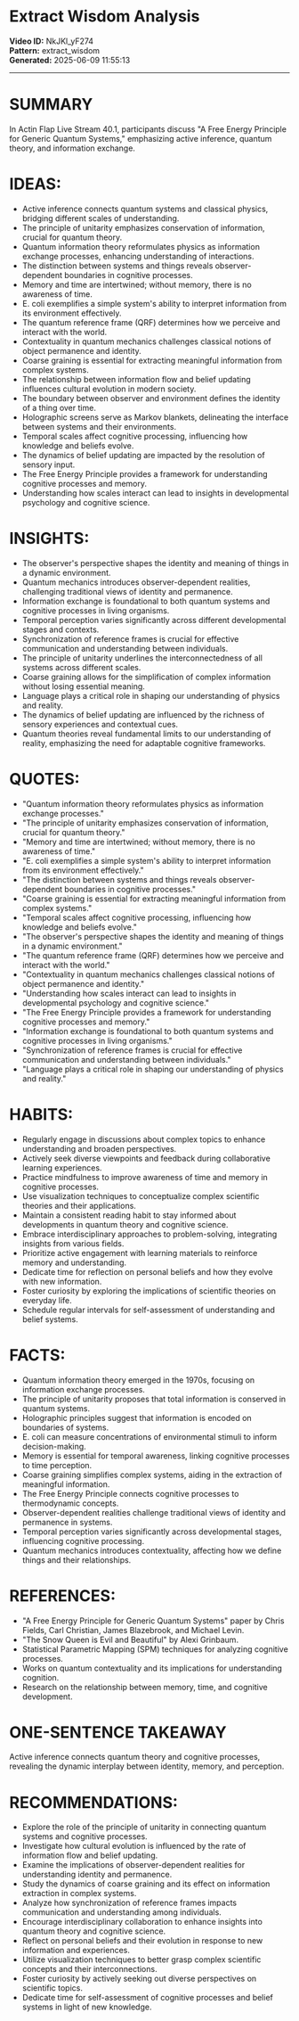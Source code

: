 # Extract Wisdom Analysis

**Video ID:** NkJKl_yF274  
**Pattern:** extract_wisdom  
**Generated:** 2025-06-09 11:55:13  

---

# SUMMARY
In Actin Flap Live Stream 40.1, participants discuss "A Free Energy Principle for Generic Quantum Systems," emphasizing active inference, quantum theory, and information exchange.

# IDEAS:
- Active inference connects quantum systems and classical physics, bridging different scales of understanding.
- The principle of unitarity emphasizes conservation of information, crucial for quantum theory.
- Quantum information theory reformulates physics as information exchange processes, enhancing understanding of interactions.
- The distinction between systems and things reveals observer-dependent boundaries in cognitive processes.
- Memory and time are intertwined; without memory, there is no awareness of time.
- E. coli exemplifies a simple system's ability to interpret information from its environment effectively.
- The quantum reference frame (QRF) determines how we perceive and interact with the world.
- Contextuality in quantum mechanics challenges classical notions of object permanence and identity.
- Coarse graining is essential for extracting meaningful information from complex systems.
- The relationship between information flow and belief updating influences cultural evolution in modern society.
- The boundary between observer and environment defines the identity of a thing over time.
- Holographic screens serve as Markov blankets, delineating the interface between systems and their environments.
- Temporal scales affect cognitive processing, influencing how knowledge and beliefs evolve.
- The dynamics of belief updating are impacted by the resolution of sensory input.
- The Free Energy Principle provides a framework for understanding cognitive processes and memory.
- Understanding how scales interact can lead to insights in developmental psychology and cognitive science.

# INSIGHTS:
- The observer's perspective shapes the identity and meaning of things in a dynamic environment.
- Quantum mechanics introduces observer-dependent realities, challenging traditional views of identity and permanence.
- Information exchange is foundational to both quantum systems and cognitive processes in living organisms.
- Temporal perception varies significantly across different developmental stages and contexts.
- Synchronization of reference frames is crucial for effective communication and understanding between individuals.
- The principle of unitarity underlines the interconnectedness of all systems across different scales.
- Coarse graining allows for the simplification of complex information without losing essential meaning.
- Language plays a critical role in shaping our understanding of physics and reality.
- The dynamics of belief updating are influenced by the richness of sensory experiences and contextual cues.
- Quantum theories reveal fundamental limits to our understanding of reality, emphasizing the need for adaptable cognitive frameworks.

# QUOTES:
- "Quantum information theory reformulates physics as information exchange processes." 
- "The principle of unitarity emphasizes conservation of information, crucial for quantum theory."
- "Memory and time are intertwined; without memory, there is no awareness of time."
- "E. coli exemplifies a simple system's ability to interpret information from its environment effectively."
- "The distinction between systems and things reveals observer-dependent boundaries in cognitive processes."
- "Coarse graining is essential for extracting meaningful information from complex systems."
- "Temporal scales affect cognitive processing, influencing how knowledge and beliefs evolve."
- "The observer's perspective shapes the identity and meaning of things in a dynamic environment."
- "The quantum reference frame (QRF) determines how we perceive and interact with the world."
- "Contextuality in quantum mechanics challenges classical notions of object permanence and identity."
- "Understanding how scales interact can lead to insights in developmental psychology and cognitive science."
- "The Free Energy Principle provides a framework for understanding cognitive processes and memory."
- "Information exchange is foundational to both quantum systems and cognitive processes in living organisms."
- "Synchronization of reference frames is crucial for effective communication and understanding between individuals."
- "Language plays a critical role in shaping our understanding of physics and reality."

# HABITS:
- Regularly engage in discussions about complex topics to enhance understanding and broaden perspectives.
- Actively seek diverse viewpoints and feedback during collaborative learning experiences.
- Practice mindfulness to improve awareness of time and memory in cognitive processes.
- Use visualization techniques to conceptualize complex scientific theories and their applications.
- Maintain a consistent reading habit to stay informed about developments in quantum theory and cognitive science.
- Embrace interdisciplinary approaches to problem-solving, integrating insights from various fields.
- Prioritize active engagement with learning materials to reinforce memory and understanding.
- Dedicate time for reflection on personal beliefs and how they evolve with new information.
- Foster curiosity by exploring the implications of scientific theories on everyday life.
- Schedule regular intervals for self-assessment of understanding and belief systems.

# FACTS:
- Quantum information theory emerged in the 1970s, focusing on information exchange processes.
- The principle of unitarity proposes that total information is conserved in quantum systems.
- Holographic principles suggest that information is encoded on boundaries of systems.
- E. coli can measure concentrations of environmental stimuli to inform decision-making.
- Memory is essential for temporal awareness, linking cognitive processes to time perception.
- Coarse graining simplifies complex systems, aiding in the extraction of meaningful information.
- The Free Energy Principle connects cognitive processes to thermodynamic concepts.
- Observer-dependent realities challenge traditional views of identity and permanence in systems.
- Temporal perception varies significantly across developmental stages, influencing cognitive processing.
- Quantum mechanics introduces contextuality, affecting how we define things and their relationships.

# REFERENCES:
- "A Free Energy Principle for Generic Quantum Systems" paper by Chris Fields, Carl Christian, James Blazebrook, and Michael Levin.
- "The Snow Queen is Evil and Beautiful" by Alexi Grinbaum.
- Statistical Parametric Mapping (SPM) techniques for analyzing cognitive processes.
- Works on quantum contextuality and its implications for understanding cognition.
- Research on the relationship between memory, time, and cognitive development.

# ONE-SENTENCE TAKEAWAY
Active inference connects quantum theory and cognitive processes, revealing the dynamic interplay between identity, memory, and perception.

# RECOMMENDATIONS:
- Explore the role of the principle of unitarity in connecting quantum systems and cognitive processes.
- Investigate how cultural evolution is influenced by the rate of information flow and belief updating.
- Examine the implications of observer-dependent realities for understanding identity and permanence.
- Study the dynamics of coarse graining and its effect on information extraction in complex systems.
- Analyze how synchronization of reference frames impacts communication and understanding among individuals.
- Encourage interdisciplinary collaboration to enhance insights into quantum theory and cognitive science.
- Reflect on personal beliefs and their evolution in response to new information and experiences.
- Utilize visualization techniques to better grasp complex scientific concepts and their interconnections.
- Foster curiosity by actively seeking out diverse perspectives on scientific topics.
- Dedicate time for self-assessment of cognitive processes and belief systems in light of new knowledge.